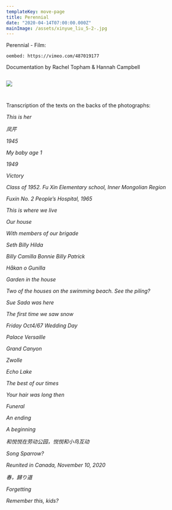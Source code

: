 ```yaml
---
templateKey: move-page
title: Perennial
date: "2020-04-14T07:00:00.000Z"
mainImage: /assets/xinyue_liu_5-2-.jpg
---
```

<div class="lines-3"></div>

Perennial - Film:

`oembed: https://vimeo.com/487019177`

<div class="lines-3"></div>

Documentation by Rachel Topham & Hannah Campbell

<div class="lines-1"></div>

<img src="/assets/_mg_9072-edit.jpg" alt="" title="" class=""></img>

<div class="lines-3"></div>



![](/assets/xinyue_liu_1-1-.jpg)

<div class="lines-3"></div>

<img src="/assets/xinyue_liu_5-2-.jpg" alt="" title="" class=""></img>



<div class="lines-3"></div>

<img src="/assets/xinyue_liu_11.jpg" alt="" title="" class=""></img>

<div class="lines-3"></div>

Transcription of the texts on the backs of the photographs:

*This is her*

*凤芹*

*1945*

*My baby age 1*



*1949*

*Victory*



*Class of 1952. Fu Xin Elementary school, Inner Mongolian Region*

*Fuxin No. 2 People’s Hospital, 1965*



*This is where we live*

*Our house*

*With members of our brigade*

*Seth Billy Hilda*

*Billy Camilla Bonnie Billy Patrick*

*Håkan o Gunilla*



*Garden in the house*

*Two of the houses on the swimming beach. See the piling?*



*Sue Sada was here*



*The first time we saw snow*

*Friday Oct4/67 Wedding Day*

*Palace Versaille*

*Grand Canyon*

*Zwolle*

*Echo Lake*

*The best of our times*

*Your hair was long then*

*Funeral*

*An ending*

*A beginning*



*和悦悦在劳动公园，悦悦和小鸟互动*

*Song Sparrow?*

*Reunited in Canada, November 10, 2020*

*春，歸り道*

*Forgetting*

*Remember this, kids?*



<div class="lines-4"></div>